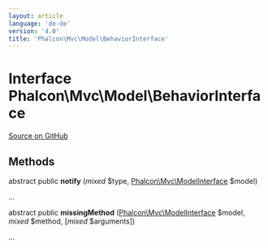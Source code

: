 ```yaml
---
layout: article
language: 'de-de'
version: '4.0'
title: 'Phalcon\Mvc\Model\BehaviorInterface'
---
```


# Interface **Phalcon\Mvc\Model\BehaviorInterface**

<a href="https://github.com/phalcon/cphalcon/tree/v4.0.0/phalcon/mvc/model/behaviorinterface.zep" class="btn btn-default btn-sm">Source on GitHub</a>

## Methods

abstract public **notify** (*mixed* $type, [Phalcon\Mvc\ModelInterface](/4.0/en/api/Phalcon_Mvc_ModelInterface) $model)

...

abstract public **missingMethod** ([Phalcon\Mvc\ModelInterface](/4.0/en/api/Phalcon_Mvc_ModelInterface) $model, *mixed* $method, [*mixed* $arguments])

...